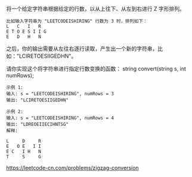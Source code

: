 将一个给定字符串根据给定的行数，以从上往下、从左到右进行 Z 字形排列。

~~~
比如输入字符串为 "LEETCODEISHIRING" 行数为 3 时，排列如下：
L   C   I   R
E T O E S I I G
E   D   H   N
~~~

之后，你的输出需要从左往右逐行读取，产生出一个新的字符串，比如："LCIRETOESIIGEDHN"。

请你实现这个将字符串进行指定行数变换的函数：
string convert(string s, int numRows);

~~~
示例 1:
输入: s = "LEETCODEISHIRING", numRows = 3
输出: "LCIRETOESIIGEDHN"

示例 2:
输入: s = "LEETCODEISHIRING", numRows = 4
输出: "LDREOEIIECIHNTSG"
解释:

L     D     R
E   O E   I I
E C   I H   N
T     S     G

~~~

https://leetcode-cn.com/problems/zigzag-conversion